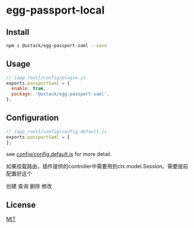 # egg-passport-local

## Install

```bash
npm i @ustack/egg-passport-saml --save
```

## Usage

```js
// {app_root}/config/plugin.js
exports.passportSaml = {
  enable: true,
  package: '@ustack/egg-passport-saml',
};
```

## Configuration

```js
// {app_root}/config/config.default.js
exports.passportSaml = {
};
```

see [config/config.default.js](config/config.default.js) for more detail.

如果挂载路由，插件提供的controller中需要用到ctx.model.Session。需要提前配置好这个

创建
查询
删除
修改

## License

[MIT](LICENSE)
